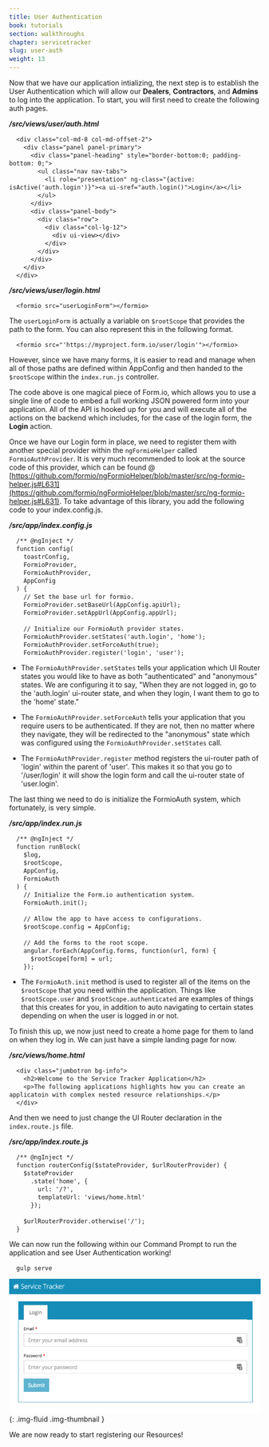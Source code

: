 ```yaml
---
title: User Authentication
book: tutorials
section: walkthroughs
chapter: servicetracker
slug: user-auth
weight: 13
---
```

Now that we have our application intializing, the next step is to establish the User Authentication which will allow our **Dealers**, **Contractors**, and **Admins** to log into the application. To start, you will first need to create the following auth pages.

***/src/views/user/auth.html***

```
  <div class="col-md-8 col-md-offset-2">
    <div class="panel panel-primary">
      <div class="panel-heading" style="border-bottom:0; padding-bottom: 0;">
        <ul class="nav nav-tabs">
          <li role="presentation" ng-class="{active: isActive('auth.login')}"><a ui-sref="auth.login()">Login</a></li>
        </ul>
      </div>
      <div class="panel-body">
        <div class="row">
          <div class="col-lg-12">
            <div ui-view></div>
          </div>
        </div>
      </div>
    </div>
  </div>
```

***/src/views/user/login.html***

```
  <formio src="userLoginForm"></formio>
```
The ```userLoginForm``` is actually a variable on ```$rootScope``` that provides the path to the form. You can also represent this in the following format.

```
  <formio src="'https://myproject.form.io/user/login'"></formio>
```
However, since we have many forms, it is easier to read and manage when all of those paths are defined within AppConfig and then handed to the ```$rootScope``` within the ```index.run.js``` controller.

The code above is one magical piece of Form.io, which allows you to use a single line of code to embed a full working JSON powered form into your application. All of the API is hooked up for you and will execute all of the actions on the backend which includes, for the case of the login form, the **Login** action.

Once we have our Login form in place, we need to register them with another special provider within the ```ngFormioHelper``` called ```FormioAuthProvider```. It is very much recommended to look at the source code of this provider, which can be found @ [https://github.com/formio/ngFormioHelper/blob/master/src/ng-formio-helper.js#L631](https://github.com/formio/ngFormioHelper/blob/master/src/ng-formio-helper.js#L631). To take advantage of this library, you add the following code to your index.config.js.

***/src/app/index.config.js***

```
  /** @ngInject */
  function config(
    toastrConfig,
    FormioProvider,
    FormioAuthProvider,
    AppConfig
  ) {
    // Set the base url for formio.
    FormioProvider.setBaseUrl(AppConfig.apiUrl);
    FormioProvider.setAppUrl(AppConfig.appUrl);

    // Initialize our FormioAuth provider states.
    FormioAuthProvider.setStates('auth.login', 'home');
    FormioAuthProvider.setForceAuth(true);
    FormioAuthProvider.register('login', 'user');
```

  - The ```FormioAuthProvider.setStates``` tells your application which UI Router states you would like to have as both "authenticated" and "anonymous" states. We are configuring it to say, "When they are not logged in, go to the 'auth.login' ui-router state, and when they login, I want them to go to the 'home' state."

  - The ```FormioAuthProvider.setForceAuth``` tells your application that you require users to be authenticated. If they are not, then no matter where they navigate, they will be redirected to the "anonymous" state which was configured using the ```FormioAuthProvider.setStates``` call.

  - The ```FormioAuthProvider.register``` method registers the ui-router path of 'login' within the parent of 'user'. This makes it so that you go to '/user/login' it will show the login form and call the ui-router state of 'user.login'.


The last thing we need to do is initialize the FormioAuth system, which fortunately, is very simple.

***/src/app/index.run.js***

```
  /** @ngInject */
  function runBlock(
    $log,
    $rootScope,
    AppConfig,
    FormioAuth
  ) {
    // Initialize the Form.io authentication system.
    FormioAuth.init();

    // Allow the app to have access to configurations.
    $rootScope.config = AppConfig;

    // Add the forms to the root scope.
    angular.forEach(AppConfig.forms, function(url, form) {
      $rootScope[form] = url;
    });
```
  - The ```FormioAuth.init``` method is used to register all of the items on the ```$rootScope``` that you need within the application.  Things like ```$rootScope.user``` and ```$rootScope.authenticated``` are examples of things that this creates for you, in addition to auto navigating to certain states depending on when the user is logged in or not.

To finish this up, we now just need to create a home page for them to land on when they log in. We can just have a simple landing page for now.

***/src/views/home.html***

```
  <div class="jumbotron bg-info">
    <h2>Welcome to the Service Tracker Application</h2>
    <p>The following applications highlights how you can create an applicatoin with complex nested resource relationships.</p>
  </div>
```

And then we need to just change the UI Router declaration in the ```index.route.js``` file.

***/src/app/index.route.js***

```
  /** @ngInject */
  function routerConfig($stateProvider, $urlRouterProvider) {
    $stateProvider
      .state('home', {
        url: '/?',
        templateUrl: 'views/home.html'
      });

    $urlRouterProvider.otherwise('/');
  }
```

We can now run the following within our Command Prompt to run the application and see User Authentication working!

```
  gulp serve
```

![](/assets/img/tutorials/walkthroughs/servicetracker/user-auth-page.png){: .img-fluid .img-thumbnail }

We are now ready to start registering our Resources!
